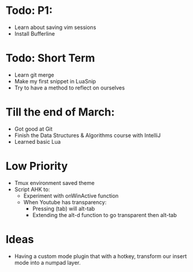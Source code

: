 # Todo: P1:

- Learn about saving vim sessions
- Install Bufferline

# Todo: Short Term

- Learn git merge
- Make my first snippet in LuaSnip
- Try to have a method to reflect on ourselves

# Till the end of March:

- Got good at Git
- Finish the Data Structures & Algorithms course with IntelliJ
- Learned basic Lua

# Low Priority

- Tmux environment saved theme
- Script AHK to:
  - Experiment with onWinActive function
  - When Youtube has transparency:
    - Pressing (tab) will alt-tab
    - Extending the alt-d function to go transparent then alt-tab

# Ideas

- Having a custom mode plugin that with a hotkey,
  transform our insert mode into a numpad layer.
